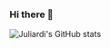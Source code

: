 ### Hi there 👋

![Juliardi's GitHub stats](https://github-readme-stats.vercel.app/api?username=juliardi&show_icons=true&theme=gruvbox)
